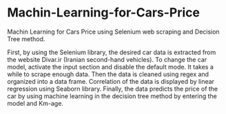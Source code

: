 # Machin-Learning-for-Cars-Price
Machin Learning for Cars Price using Selenium web scraping and Decision Tree method.

First, by using the Selenium library, the desired car data is extracted from the website Divar.ir (Iranian second-hand vehicles). To change the car model, activate the input section and disable the default mode. It takes a while to scrape enough data.
Then the data is cleaned using regex and organized into a data frame.
Correlation of the data is displayed by linear regression using Seaborn library.
Finally, the data predicts the price of the car by using machine learning in the decision tree method by entering the model and Km-age.
